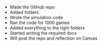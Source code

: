 - Made the GitHub repo  
- Added folders  
- Wrote the simulation code  
- Ran the code for 1000 games  
- Added everything to the right folders  
- Started writing the required docs  
- Will post the repo and reflection on Canvas
